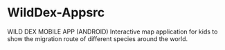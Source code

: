 # WildDex-Appsrc
WILD DEX MOBILE APP (ANDROID)
Interactive map application for kids to show the migration route of different species around the world.

